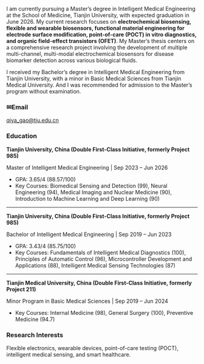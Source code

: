 
I am currently pursuing a Master’s degree in Intelligent Medical Engineering at the School of Medicine, Tianjin University, with expected graduation in June 2026.  My current research focuses on **electrochemical biosensing, flexible and wearable biosensors, functional material engineering for electrode surface modification, point-of-care (POCT) in vitro diagnostics, and organic field-effect transistors (OFET)**. My Master’s thesis centers on a comprehensive research project involving the development of multiple multi-channel, multi-modal electrochemical biosensors for disease biomarker detection across various biological fluids. 

I received my Bachelor’s degree in Intelligent Medical Engineering from Tianjin University, with a minor in Basic Medical Sciences from Tianjin Medical University. And I was recommended for admission to the Master’s program without examination.

### **✉Email**  
[qiya_gao@tju.edu.cn](mailto:qiya_gao@tju.edu.cn)


### **Education**  
**Tianjin University, China (Double First-Class Initiative, formerly Project 985)**

Master of Intelligent Medical Engineering | Sep 2023 – Jun 2026
- GPA: 3.65/4 (88.57/100)
- Key Courses: Biomedical Sensing and Detection (99), Neural Engineering (94), Medical Imaging and Nuclear Medicine (90), Introduction to Machine Learning and Deep Learning (90)

---

**Tianjin University, China (Double First-Class Initiative, formerly Project 985)**

Bachelor of Intelligent Medical Engineering | Sep 2019 – Jun 2023
- GPA: 3.43/4 (85.75/100)  
- Key Courses: Fundamentals of Intelligent Medical Diagnostics (100), Principles of Automatic Control (96), Microcontroller Development and Applications (88), Intelligent Medical Sensing Technologies (87)

---

**Tianjin Medical University, China (Double First-Class Initiative, formerly Project 211)**

Minor Program in Basic Medical Sciences | Sep 2019 – Jun 2024
- Key Courses: Internal Medicine (98), General Surgery (100), Preventive Medicine (94.7)

### **Research Interests**  
Flexible electronics, wearable devices, point-of-care testing (POCT), intelligent medical sensing, and smart healthcare.
